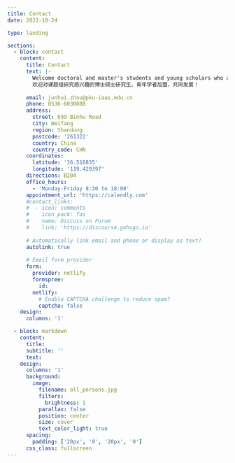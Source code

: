 ```yaml
---
title: Contact
date: 2022-10-24

type: landing

sections:
  - block: contact
    content:
      title: Contact
      text: |-
        Welcome doctoral and master's students and young scholars who are interested in the research of the research group to join us and develop together!
        欢迎对课题组研究感兴趣的博士硕士研究生、青年学者加盟，共同发展！
        
      email: junhui.zhou@pku-iaas.edu.cn
      phone: 0536-6030888
      address:
        street: 699 Binhu Road
        city: Weifang
        region: Shandong
        postcode: '261322'
        country: China
        country_code: CHN
      coordinates:
        latitude: '36.510835'
        longitude: '119.429397'
      directions: B204
      office_hours:
        - 'Monday-Friday 8:30 to 18:00'
      appointment_url: 'https://calendly.com'
      #contact_links:
      #  - icon: comments
      #    icon_pack: fas
      #    name: Discuss on Forum
      #    link: 'https://discourse.gohugo.io'
    
      # Automatically link email and phone or display as text?
      autolink: true
    
      # Email form provider
      form:
        provider: netlify
        formspree:
          id:
        netlify:
          # Enable CAPTCHA challenge to reduce spam?
          captcha: false
    design:
      columns: '1'

  - block: markdown
    content:
      title:
      subtitle: ''
      text:
    design:
      columns: '1'
      background:
        image: 
          filename: all_persons.jpg
          filters:
            brightness: 1
          parallax: false
          position: center
          size: cover
          text_color_light: true
      spacing:
        padding: ['20px', '0', '20px', '0']
      css_class: fullscreen
---
```

